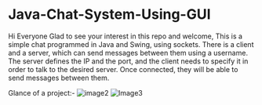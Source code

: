 # Java-Chat-System-Using-GUI
Hi Everyone Glad to see your interest in this repo and welcome,
This is a simple chat programmed in Java and Swing, using sockets. There is a client and a server, which can send messages between them using a username. The server defines the IP and the port, and the client needs to specify it in order to talk to the desired server. Once connected, they will be able to send messages between them.



Glance of a project:-
![image2](https://user-images.githubusercontent.com/77799105/175301935-52837b0d-3fdc-4d20-9907-336d44c7ce60.png)
![Image3](https://user-images.githubusercontent.com/77799105/175301988-3185e7b6-d38d-41ce-8513-adfc2cff5324.png)

